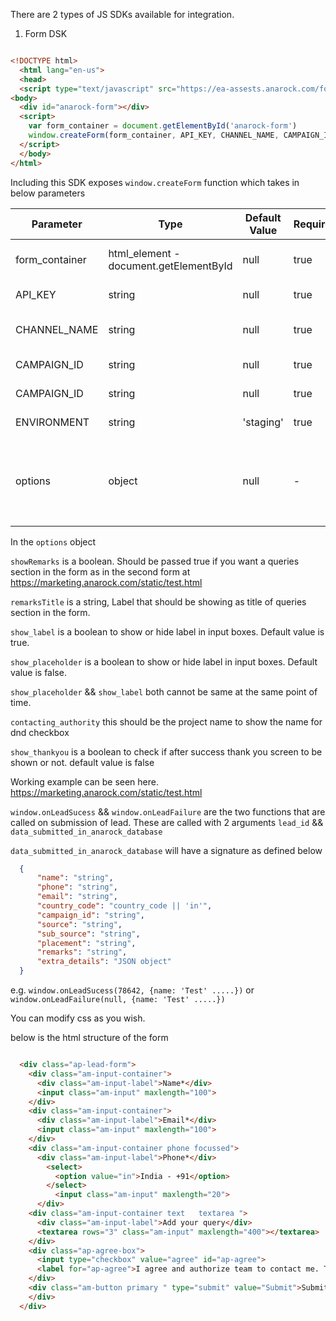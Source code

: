 There are 2 types of JS SDKs available for integration. 

1. Form DSK

```html

<!DOCTYPE html>
  <html lang="en-us">
  <head>
  <script type="text/javascript" src="https://ea-assests.anarock.com/form.js"></script></head>
<body>
  <div id="anarock-form"></div>
  <script>
    var form_container = document.getElementById('anarock-form')
    window.createForm(form_container, API_KEY, CHANNEL_NAME, CAMPAIGN_ID, ENVIRONMENT, options)
  </script>
  </body>
</html>
```

Including this SDK exposes `window.createForm` function which takes in below parameters

| Parameter | Type | Default Value | Required | Description |
| --- | --- | --- | --- | --- |
| form_container | html_element - document.getElementById | null | true | html_element where the form should be placed |
| API_KEY | string | null | true | API Key given by anarock team |
| CHANNEL_NAME | string | null | true | CHANNEL NAME given by anarock team |
| CAMPAIGN_ID | string | null | true | CAMPAIGN ID given by anarock team |
| CAMPAIGN_ID | string | null | true | CAMPAIGN ID given by anarock team |
| ENVIRONMENT | string | 'staging' | true | possible values are `staging` or `production` |
| options | object | null | - | possible keys are `showRemarks` or `remarksTitle`, `show_label`, `show_placeholder`, `contacting_authority`, `show_thankyou` |


In the `options` object 

`showRemarks` is a boolean. Should be passed true if you want a queries section in the form as in the second form at https://marketing.anarock.com/static/test.html

`remarksTitle` is a string, Label that should be showing as title of queries section in the form. 

`show_label` is a boolean to show or hide label in input boxes. Default value is true.

`show_placeholder` is a boolean to show or hide label in input boxes. Default value is false.

`show_placeholder` && `show_label` both cannot be same at the same point of time.

`contacting_authority` this should be the project name to show the name for dnd checkbox

`show_thankyou` is a boolean to check if after success thank you screen to be shown or not. default value is false

Working example can be seen here. https://marketing.anarock.com/static/test.html


`window.onLeadSucess` && `window.onLeadFailure` are the two functions that are called on submission of lead. These are called with 2 arguments  `lead_id` && `data_submitted_in_anarock_database`


`data_submitted_in_anarock_database` will have a signature as defined below

```json
  {
      "name": "string",
      "phone": "string",
      "email": "string",
      "country_code": "country_code || 'in'",
      "campaign_id": "string",
      "source": "string",
      "sub_source": "string",
      "placement": "string",
      "remarks": "string",
      "extra_details": "JSON object"
  }
```

e.g. `window.onLeadSucess(78642, {name: 'Test' .....})` or `window.onLeadFailure(null, {name: 'Test' .....})`


You can modify css as you wish.

below is the html structure of the form

```html

  <div class="ap-lead-form">
    <div class="am-input-container">
      <div class="am-input-label">Name*</div>
      <input class="am-input" maxlength="100">
    </div>
    <div class="am-input-container">
      <div class="am-input-label">Email*</div>
      <input class="am-input" maxlength="100">
    </div>
    <div class="am-input-container phone focussed">
      <div class="am-input-label">Phone*</div>
        <select>
          <option value="in">India - +91</option>
        </select>
          <input class="am-input" maxlength="20">
      </div>
    <div class="am-input-container text   textarea ">
      <div class="am-input-label">Add your query</div>
      <textarea rows="3" class="am-input" maxlength="400"></textarea>
    </div>
    <div class="ap-agree-box">
      <input type="checkbox" value="agree" id="ap-agree">
      <label for="ap-agree">I agree and authorize team to contact me. This will override the registry with DNC / NDNC</label>
    </div>
    <div class="am-button primary " type="submit" value="Submit">Submit</div>
    </div>
  </div>

```



